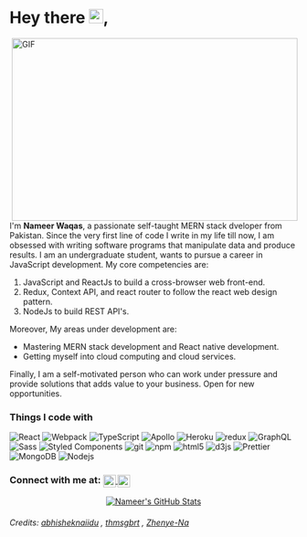 # Hey there <img src="https://media.giphy.com/media/hvRJCLFzcasrR4ia7z/giphy.gif" width="25px">, 

<p>
      <img align="right" alt="GIF" src="https://github.com/abhisheknaiidu/abhisheknaiidu/blob/master/code.gif?raw=true" width="500" height="320" />
  I'm <strong>Nameer Waqas</strong>, a passionate self-taught MERN stack dveloper from Pakistan. Since the very first line of code I write in my life till now, I am obsessed with writing software programs that manipulate data and produce results. I am an undergraduate student, wants to pursue a career in JavaScript development.
My core competencies are:
      <ol>
<li>JavaScript and ReactJs to build a cross-browser web front-end.</li>
<li>Redux, Context API, and react router to follow the react web design pattern.</li>
<li>NodeJs to build REST API's.</li>
</ol>
Moreover, My areas under development are:
<ul>
<li>Mastering MERN stack development and React native development.</li>
<li>Getting myself into cloud computing and cloud services.</li>
</ul>
Finally, I am a self-motivated person who can work under pressure and provide solutions that adds value to your business. Open for new opportunities.</p>

<h3>Things I code with</h3>
<p>
  <img alt="React" src="https://img.shields.io/badge/-React-45b8d8?style=flat-square&logo=react&logoColor=white" />
  <img alt="Webpack" src="https://img.shields.io/badge/-Webpack-8DD6F9?style=flat-square&logo=webpack&logoColor=white" /> 
  <img alt="TypeScript" src="https://img.shields.io/badge/-TypeScript-007ACC?style=flat-square&logo=typescript&logoColor=white" />
  <img alt="Apollo" src="https://img.shields.io/badge/-Apollo%20GraphQL-311C87?style=flat-square&logo=apollo-graphql&logoColor=white" />
  <img alt="Heroku" src="https://img.shields.io/badge/-Heroku-430098?style=flat-square&logo=heroku&logoColor=white" />
  <img alt="redux" src="https://img.shields.io/badge/-Redux-764ABC?style=flat-square&logo=redux&logoColor=white" />
  <img alt="GraphQL" src="https://img.shields.io/badge/-GraphQL-E10098?style=flat-square&logo=graphql&logoColor=white" />
  <img alt="Sass" src="https://img.shields.io/badge/-Sass-CC6699?style=flat-square&logo=sass&logoColor=white" />
  <img alt="Styled Components" src="https://img.shields.io/badge/-Styled_Components-db7092?style=flat-square&logo=styled-components&logoColor=white" />
  <img alt="git" src="https://img.shields.io/badge/-Git-F05032?style=flat-square&logo=git&logoColor=white" />
  <img alt="npm" src="https://img.shields.io/badge/-NPM-CB3837?style=flat-square&logo=npm&logoColor=white" />
  <img alt="html5" src="https://img.shields.io/badge/-HTML5-E34F26?style=flat-square&logo=html5&logoColor=white" />
  <img alt="d3js" src="https://img.shields.io/badge/-D3.js-F9A03C?style=flat-square&logo=d3.js&logoColor=white" />
  <img alt="Prettier" src="https://img.shields.io/badge/-Prettier-F7B93E?style=flat-square&logo=prettier&logoColor=white" />
  <img alt="MongoDB" src="https://img.shields.io/badge/-MongoDB-13aa52?style=flat-square&logo=mongodb&logoColor=white" />
  <img alt="Nodejs" src="https://img.shields.io/badge/-Nodejs-43853d?style=flat-square&logo=Node.js&logoColor=white" />
</p>

<h3>Connect with me at: 
      <a href="https://www.linkedin.com/in/nameerwaqas/">
  <img align="center" alt="Nameer's LinkedIN" width="22px" src="https://raw.githubusercontent.com/peterthehan/peterthehan/master/assets/linkedin.svg" />
</a>
      <a href="https://web.facebook.com/nameerwaqas/">
  <img align="center" alt="Nameer Waqas | Facebook" width="22px" src="https://raw.githubusercontent.com/peterthehan/peterthehan/master/assets/facebook.svg" />
</a>
</h3>

<p align="center"><a href="https://github.com/NameerWaqas">
  <img  align="center" src="https://github-readme-stats.vercel.app/api?username=NameerWaqas&show_icons=true&line_height=27&count_private=true&title_color=fff&text_color=fff&icon_color=6aa6f8&bg_color=003140" alt="Nameer's GitHub Stats" />
</a></p>
<h6>Credits: <a href="https://github.com/abhisheknaiidu/abhisheknaiidu/blob/master/README.md">abhisheknaiidu</a> , <a href="https://github.com/thmsgbrt/thmsgbrt/blob/master/README.md">thmsgbrt</a> , <a href="https://github.com/Zhenye-Na/zhenye-na/blob/master/README.md">Zhenye-Na</a></p>
